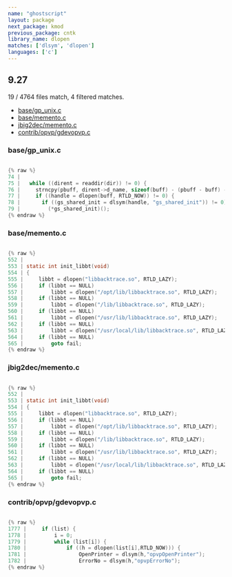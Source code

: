 ```yaml
---
name: "ghostscript"
layout: package
next_package: kmod
previous_package: cntk
library_name: dlopen
matches: ['dlsym', 'dlopen']
languages: ['c']
---
```

## 9.27
19 / 4764 files match, 4 filtered matches.

 - [base/gp_unix.c](#basegp_unixc)
 - [base/memento.c](#basemementoc)
 - [jbig2dec/memento.c](#jbig2decmementoc)
 - [contrib/opvp/gdevopvp.c](#contribopvpgdevopvpc)

### base/gp_unix.c

```c

{% raw %}
74 | 
75 |   while ((dirent = readdir(dir)) != 0) {
76 |     strncpy(pbuff, dirent->d_name, sizeof(buff) - (pbuff - buff) - 1);
77 |     if ((handle = dlopen(buff, RTLD_NOW)) != 0) {
78 |       if ((gs_shared_init = dlsym(handle, "gs_shared_init")) != 0) {
79 |         (*gs_shared_init)();
{% endraw %}

```
### base/memento.c

```c

{% raw %}
552 | 
553 | static int init_libbt(void)
554 | {
555 |     libbt = dlopen("libbacktrace.so", RTLD_LAZY);
556 |     if (libbt == NULL)
557 |         libbt = dlopen("/opt/lib/libbacktrace.so", RTLD_LAZY);
558 |     if (libbt == NULL)
559 |         libbt = dlopen("/lib/libbacktrace.so", RTLD_LAZY);
560 |     if (libbt == NULL)
561 |         libbt = dlopen("/usr/lib/libbacktrace.so", RTLD_LAZY);
562 |     if (libbt == NULL)
563 |         libbt = dlopen("/usr/local/lib/libbacktrace.so", RTLD_LAZY);
564 |     if (libbt == NULL)
565 |         goto fail;
{% endraw %}

```
### jbig2dec/memento.c

```c

{% raw %}
552 | 
553 | static int init_libbt(void)
554 | {
555 |     libbt = dlopen("libbacktrace.so", RTLD_LAZY);
556 |     if (libbt == NULL)
557 |         libbt = dlopen("/opt/lib/libbacktrace.so", RTLD_LAZY);
558 |     if (libbt == NULL)
559 |         libbt = dlopen("/lib/libbacktrace.so", RTLD_LAZY);
560 |     if (libbt == NULL)
561 |         libbt = dlopen("/usr/lib/libbacktrace.so", RTLD_LAZY);
562 |     if (libbt == NULL)
563 |         libbt = dlopen("/usr/local/lib/libbacktrace.so", RTLD_LAZY);
564 |     if (libbt == NULL)
565 |         goto fail;
{% endraw %}

```
### contrib/opvp/gdevopvp.c

```c

{% raw %}
1777 |     if (list) {
1778 |         i = 0;
1779 |         while (list[i]) {
1780 |             if ((h = dlopen(list[i],RTLD_NOW))) {
1781 |                 OpenPrinter = dlsym(h,"opvpOpenPrinter");
1782 |                 ErrorNo = dlsym(h,"opvpErrorNo");
{% endraw %}

```